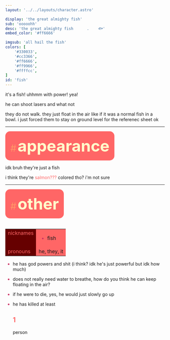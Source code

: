 ```yaml
---
layout: '../../layouts/character.astro'

display: 'the great almighty fish'
sub: 'ooooohh'
desc: 'the great almighty fish      .    🐟'
embed_color: '#ff6666'

imgsub: 'all hail the fish'
colors: [
    '#330033',
    '#cc3366',
    '#ff6666',
    '#ff9966',
    '#ffffcc',
]
id: 'fish'
---
```

<style>
    :root {
        --header-color: #301;
        --header-logo-color-1: #ffc;
        --header-logo-color-2: #f66;

        --col-bright: #ffc;
        --col-light: #f96;
        --col-main: #f66;
        --col-dim: #c36;
        --col-dark: #600;

        --col-bg: #603;
        --col-char-bg: #f66;

        --col-link: #f66;
        --col-link-hover: #f96
    }

    td {
        background-color: var(--col-main);
    }

    li::marker {
        color: var(--col-dim);  
    }

    td.name {
        background-color: var(--col-dark);
        color: var(--col-main);
        box-shadow: unset;
        align-content: start;
    }
</style>

it's a fish! uhhmm with power! yea!

he can shoot lasers and what not

they do not walk. they just float in the air like if it was a normal fish in a bowl. i just forced them to stay on ground level for the referenec sheet ok

<hr>
<section id="appearance" style="text-align: left">

<div style="background-color: var(--col-main); padding: 16px; border-radius: 15px; width: fit-content;">
<a style="text-decoration: none;" href="#appearance">
<span style="font-size: 30px; color: var(--col-light)">#</span>
<span style="font-weight: bolder; font-size: 50px; margin: 0; margin-top: 30px; color: var(--col-bright)">
appearance
</span>
</a>
</div>

idk bruh they're just a fish

i think they're <span style="color: #f66">salmon???</span> colored tho? i'm not sure
</section>

<hr>
<section id="other" style="text-align: left">

<div style="background-color: var(--col-main); padding: 16px; border-radius: 15px; width: fit-content;">
<a style="text-decoration: none;" href="#other">
<span style="font-size: 30px; color: var(--col-light)">#</span>
<span style="font-weight: bolder; font-size: 50px; margin: 0; margin-top: 30px; color: var(--col-bright)">
other
</span>
</a>
</div>

<br>
<table>

<tr>
    <td class="name">nicknames</td>
    <td>

- fish

</td>
</tr>

<tr>
    <td class="name">pronouns</td>
    <td>he, they, it</td>
</tr>

</table>

- he has god powers and shit (i think? idk he's just powerful but idk how much)

- does not really need water to breathe, how do you think he can keep floating in the air?

- if he were to die, yes, he would just slowly go up

- he has killed at least <h2 style="color: var(--col-main);">1</h2> person

</section>